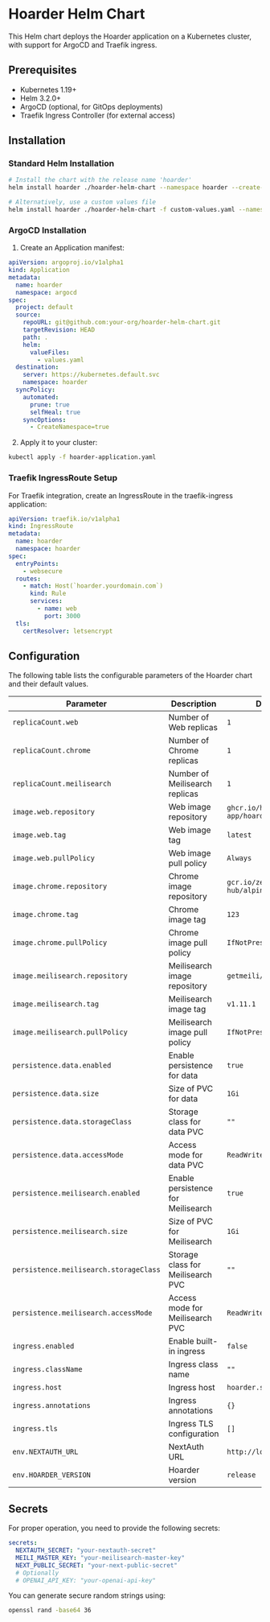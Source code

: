 # Hoarder Helm Chart

This Helm chart deploys the Hoarder application on a Kubernetes cluster, with support for ArgoCD and Traefik ingress.

## Prerequisites

- Kubernetes 1.19+
- Helm 3.2.0+
- ArgoCD (optional, for GitOps deployments)
- Traefik Ingress Controller (for external access)

## Installation

### Standard Helm Installation

```bash
# Install the chart with the release name 'hoarder'
helm install hoarder ./hoarder-helm-chart --namespace hoarder --create-namespace

# Alternatively, use a custom values file
helm install hoarder ./hoarder-helm-chart -f custom-values.yaml --namespace hoarder --create-namespace
```

### ArgoCD Installation

1. Create an Application manifest:

```yaml
apiVersion: argoproj.io/v1alpha1
kind: Application
metadata:
  name: hoarder
  namespace: argocd
spec:
  project: default
  source:
    repoURL: git@github.com:your-org/hoarder-helm-chart.git
    targetRevision: HEAD
    path: .
    helm:
      valueFiles:
        - values.yaml
  destination:
    server: https://kubernetes.default.svc
    namespace: hoarder
  syncPolicy:
    automated:
      prune: true
      selfHeal: true
    syncOptions:
      - CreateNamespace=true
```

2. Apply it to your cluster:

```bash
kubectl apply -f hoarder-application.yaml
```

### Traefik IngressRoute Setup

For Traefik integration, create an IngressRoute in the traefik-ingress application:

```yaml
apiVersion: traefik.io/v1alpha1
kind: IngressRoute
metadata:
  name: hoarder
  namespace: hoarder
spec:
  entryPoints:
    - websecure
  routes:
    - match: Host(`hoarder.yourdomain.com`)
      kind: Rule
      services:
        - name: web
          port: 3000
  tls:
    certResolver: letsencrypt
```

## Configuration

The following table lists the configurable parameters of the Hoarder chart and their default values.

| Parameter | Description | Default |
|-----------|-------------|---------|
| `replicaCount.web` | Number of Web replicas | `1` |
| `replicaCount.chrome` | Number of Chrome replicas | `1` |
| `replicaCount.meilisearch` | Number of Meilisearch replicas | `1` |
| `image.web.repository` | Web image repository | `ghcr.io/hoarder-app/hoarder` |
| `image.web.tag` | Web image tag | `latest` |
| `image.web.pullPolicy` | Web image pull policy | `Always` |
| `image.chrome.repository` | Chrome image repository | `gcr.io/zenika-hub/alpine-chrome` |
| `image.chrome.tag` | Chrome image tag | `123` |
| `image.chrome.pullPolicy` | Chrome image pull policy | `IfNotPresent` |
| `image.meilisearch.repository` | Meilisearch image repository | `getmeili/meilisearch` |
| `image.meilisearch.tag` | Meilisearch image tag | `v1.11.1` |
| `image.meilisearch.pullPolicy` | Meilisearch image pull policy | `IfNotPresent` |
| `persistence.data.enabled` | Enable persistence for data | `true` |
| `persistence.data.size` | Size of PVC for data | `1Gi` |
| `persistence.data.storageClass` | Storage class for data PVC | `""` |
| `persistence.data.accessMode` | Access mode for data PVC | `ReadWriteOnce` |
| `persistence.meilisearch.enabled` | Enable persistence for Meilisearch | `true` |
| `persistence.meilisearch.size` | Size of PVC for Meilisearch | `1Gi` |
| `persistence.meilisearch.storageClass` | Storage class for Meilisearch PVC | `""` |
| `persistence.meilisearch.accessMode` | Access mode for Meilisearch PVC | `ReadWriteOnce` |
| `ingress.enabled` | Enable built-in ingress | `false` |
| `ingress.className` | Ingress class name | `""` |
| `ingress.host` | Ingress host | `hoarder.synik4l.net` |
| `ingress.annotations` | Ingress annotations | `{}` |
| `ingress.tls` | Ingress TLS configuration | `[]` |
| `env.NEXTAUTH_URL` | NextAuth URL | `http://localhost:3000` |
| `env.HOARDER_VERSION` | Hoarder version | `release` |

## Secrets

For proper operation, you need to provide the following secrets:

```yaml
secrets:
  NEXTAUTH_SECRET: "your-nextauth-secret"
  MEILI_MASTER_KEY: "your-meilisearch-master-key"
  NEXT_PUBLIC_SECRET: "your-next-public-secret"
  # Optionally
  # OPENAI_API_KEY: "your-openai-api-key"
```

You can generate secure random strings using:

```bash
openssl rand -base64 36
``` 
